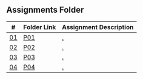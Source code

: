 ## Assignments Folder

|      #      | Folder Link  | Assignment Description |
| :---------: | ------------ | ---------------------- |
| [01](./P01) | [P01](./P01) | [.](./P01)   |
| [02](./P02) | [P02](./P02) | [.](./P02) |
| [03](./P03) | [P03](./P03) | [.](./P03) |
| [04](./P04) | [P04](./P04) | [.](./P04) |
